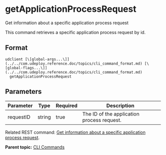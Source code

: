 # getApplicationProcessRequest

Get information about a specific application process request

This command retrieves a specific application process request by id.

## Format

```
udclient [\[global-args...\]](../../com.udeploy.reference.doc/topics/cli_command_format.md) [\[global-flags...\]](../../com.udeploy.reference.doc/topics/cli_command_format.md)
  getApplicationProcessRequest
```

## Parameters

|Parameter|Type|Required|Description|
|---------|----|--------|-----------|
|requestID|string|true|The ID of the application process request.|

Related REST command: [Get information about a specific application process request](rest_cli_applicationprocessrequest_info_requestid_get.md).

**Parent topic:** [CLI Commands](../../com.udeploy.reference.doc/topics/cli_commands.md)

